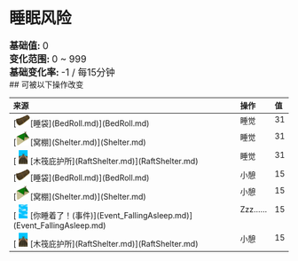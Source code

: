 # 睡眠风险  
  
<div style="font-size:1.2em"><b>基础值: </b> 0 </div>  
<div style="font-size:1.2em"><b>变化范围: </b> 0 ~ 999 </div>  
<div style="font-size:1.2em"><b>基础变化率: </b> -1 / 每15分钟 </div>  
## 可被以下操作改变  
<style>
        .table0619 th,td{
            text-align:left;
            vertical-align:top;
        }
        </style><table class="table table-bordered table0619" data-toggle="table"  ><thead style=""><tr ><th  style=""  >来源</th><th  style=""  >操作</th><th  style=""  data-sortable="true"  >值</th></tr></thead><tr ><td  style=""  >[<div style="width:25px;display:inline-block;text-align:center"><img decoding="async" src="../wiki/Sprite/Bedroll.png" href="a.md" style="max-width:25px;max-height:25px;"></div>[睡袋](BedRoll.md)](BedRoll.md)</td><td  style=""  >睡觉</td><td  style=""  >31</td></tr><tr ><td  style=""  >[<div style="width:25px;display:inline-block;text-align:center"><img decoding="async" src="../wiki/Sprite/Shelter.png" href="a.md" style="max-width:25px;max-height:25px;"></div>[窝棚](Shelter.md)](Shelter.md)</td><td  style=""  >睡觉</td><td  style=""  >31</td></tr><tr ><td  style=""  >[<div style="width:25px;display:inline-block;text-align:center"><img decoding="async" src="../wiki/Sprite/RaftShelter.png" href="a.md" style="max-width:25px;max-height:25px;"></div>[木筏庇护所](RaftShelter.md)](RaftShelter.md)</td><td  style=""  >睡觉</td><td  style=""  >31</td></tr><tr ><td  style=""  >[<div style="width:25px;display:inline-block;text-align:center"><img decoding="async" src="../wiki/Sprite/Bedroll.png" href="a.md" style="max-width:25px;max-height:25px;"></div>[睡袋](BedRoll.md)](BedRoll.md)</td><td  style=""  >小憩</td><td  style=""  >15</td></tr><tr ><td  style=""  >[<div style="width:25px;display:inline-block;text-align:center"><img decoding="async" src="../wiki/Sprite/Shelter.png" href="a.md" style="max-width:25px;max-height:25px;"></div>[窝棚](Shelter.md)](Shelter.md)</td><td  style=""  >小憩</td><td  style=""  >15</td></tr><tr ><td  style=""  >[<div style="width:25px;display:inline-block;text-align:center"><img decoding="async" src="../wiki/Sprite/WeatherPartiallyCloudy_Full.png" href="a.md" style="max-width:25px;max-height:25px;"></div>[你睡着了！(事件)](Event_FallingAsleep.md)](Event_FallingAsleep.md)</td><td  style=""  >Zzz……</td><td  style=""  >15</td></tr><tr ><td  style=""  >[<div style="width:25px;display:inline-block;text-align:center"><img decoding="async" src="../wiki/Sprite/RaftShelter.png" href="a.md" style="max-width:25px;max-height:25px;"></div>[木筏庇护所](RaftShelter.md)](RaftShelter.md)</td><td  style=""  >小憩</td><td  style=""  >15</td></tr></tbody></table>  
  


<script>document.title="睡眠风险 - 卡牌生存百科 Card Survival Wiki";</script>